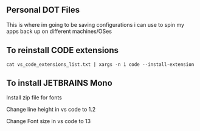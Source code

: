## Personal DOT Files
This is where im going to be saving configurations i can use to spin my apps back up on different machines/OSes

## To reinstall CODE extensions

```shell
cat vs_code_extensions_list.txt | xargs -n 1 code --install-extension
```

## To install JETBRAINS Mono

Install zip file for fonts

Change line height in vs code to 1.2 

Change Font size in vs code to 13

